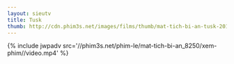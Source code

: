 ```yaml
---
layout: sieutv
title: Tusk
thumb: http://cdn.phim3s.net/images/films/thumb/mat-tich-bi-an-tusk-2014.jpg
---
```

{% include jwpadv src='//phim3s.net/phim-le/mat-tich-bi-an_8250/xem-phim//video.mp4' %}